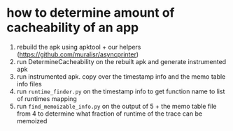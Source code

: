 # how to determine amount of cacheability of an app
1. rebuild the apk using apktool + our helpers (https://github.com/muralisr/asyncprinter)
2. run DetermineCacheability on the rebuilt apk and generate instrumented apk
4. run instrumented apk. copy over the timestamp info and the memo table info files
5. run `runtime_finder.py` on the timestamp info to get function name to list of runtimes mapping
6. run `find_memoizable_info.py` on the output of 5 + the memo table file from 4 to determine what fraction of runtime of the trace can be memoized